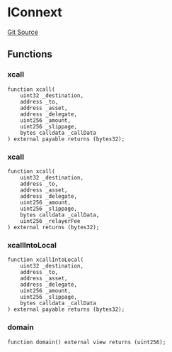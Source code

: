 # IConnext
[Git Source](https://github.com/malda-protocol/malda-lending/blob/01abcfb9040cf303f2a5fc706b3c3af752e0b27a/src\interfaces\external\connext\IConnext.sol)


## Functions
### xcall


```solidity
function xcall(
    uint32 _destination,
    address _to,
    address _asset,
    address _delegate,
    uint256 _amount,
    uint256 _slippage,
    bytes calldata _callData
) external payable returns (bytes32);
```

### xcall


```solidity
function xcall(
    uint32 _destination,
    address _to,
    address _asset,
    address _delegate,
    uint256 _amount,
    uint256 _slippage,
    bytes calldata _callData,
    uint256 _relayerFee
) external returns (bytes32);
```

### xcallIntoLocal


```solidity
function xcallIntoLocal(
    uint32 _destination,
    address _to,
    address _asset,
    address _delegate,
    uint256 _amount,
    uint256 _slippage,
    bytes calldata _callData
) external payable returns (bytes32);
```

### domain


```solidity
function domain() external view returns (uint256);
```

